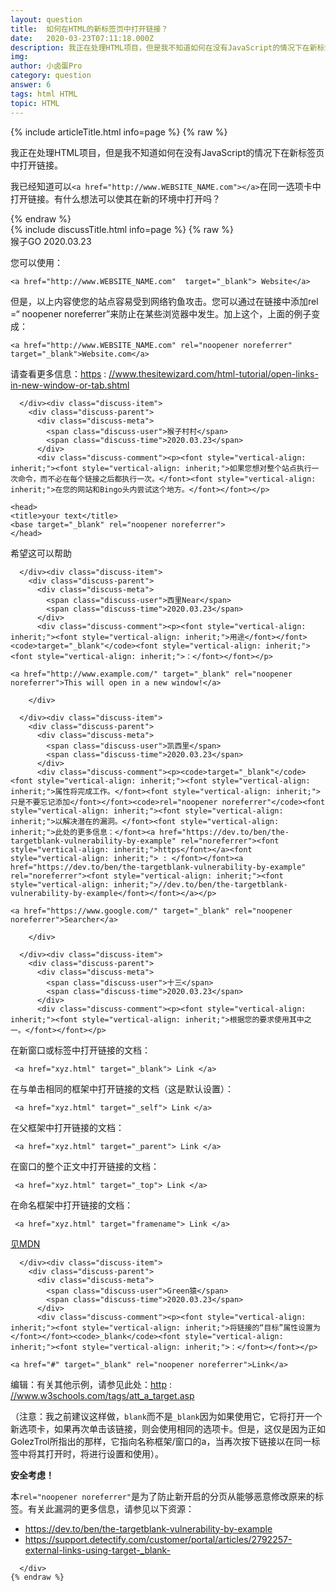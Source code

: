 ```yaml
---
layout: question
title:  如何在HTML的新标签页中打开链接？
date:   2020-03-23T07:11:18.000Z
description: 我正在处理HTML项目，但是我不知道如何在没有JavaScript的情况下在新标签页中打开链接。我已经知道可以<a href="http //www....
img: 
author: 小卤蛋Pro
category: question
answer: 6
tags: html HTML
topic: HTML
---
```

<div class="article-root">
  <div class="article">
    {% include articleTitle.html info=page %}
    {% raw %}
    <div class="article-content"><p><font style="vertical-align: inherit;"><font style="vertical-align: inherit;">我正在处理HTML项目，但是我不知道如何在没有JavaScript的情况下在新标签页中打开链接。</font></font></p>

<p><font style="vertical-align: inherit;"><font style="vertical-align: inherit;">我已经知道可以</font></font><code>&lt;a href="http://www.WEBSITE_NAME.com"&gt;&lt;/a&gt;</code><font style="vertical-align: inherit;"><font style="vertical-align: inherit;">在同一选项卡</font><font style="vertical-align: inherit;">中</font><font style="vertical-align: inherit;">打开链接。</font><font style="vertical-align: inherit;">有什么想法可以使其在新的环境中打开吗？</font></font></p></div>
    {% endraw %}
  </div>

  <div class="discuss-wrapper">
    {% include discussTitle.html info=page %}
    {% raw %}
    <div class="discuss-item">
        <div class="discuss-parent">
          <div class="discuss-meta">
            <span class="discuss-user">猴子GO</span>
            <span class="discuss-time">2020.03.23</span>
          </div>
          <div class="discuss-comment"><p><font style="vertical-align: inherit;"><font style="vertical-align: inherit;">您可以使用：</font></font></p>

<pre><code>&lt;a href="http://www.WEBSITE_NAME.com"  target="_blank"&gt; Website&lt;/a&gt;
</code></pre>

<p><font style="vertical-align: inherit;"><font style="vertical-align: inherit;">但是，以上内容使您的站点容易受到网络钓鱼攻击。</font><font style="vertical-align: inherit;">您可以通过在链接中添加rel =“ noopener noreferrer”来防止在某些浏览器中发生。</font><font style="vertical-align: inherit;">加上这个，上面的例子变成：</font></font></p>

<pre><code>&lt;a href="http://www.WEBSITE_NAME.com" rel="noopener noreferrer" target="_blank"&gt;Website.com&lt;/a&gt; 
</code></pre>

<p><font style="vertical-align: inherit;"><font style="vertical-align: inherit;">请查看更多信息：</font><a href="https://www.thesitewizard.com/html-tutorial/open-links-in-new-window-or-tab.shtml" rel="nofollow noreferrer"><font style="vertical-align: inherit;">https</font></a><font style="vertical-align: inherit;"> :
 </font></font><a href="https://www.thesitewizard.com/html-tutorial/open-links-in-new-window-or-tab.shtml" rel="nofollow noreferrer"><font style="vertical-align: inherit;"><font style="vertical-align: inherit;">//www.thesitewizard.com/html-tutorial/open-links-in-new-window-or-tab.shtml</font></font></a></p></div>
        </div>
        
      </div><div class="discuss-item">
        <div class="discuss-parent">
          <div class="discuss-meta">
            <span class="discuss-user">猴子村村</span>
            <span class="discuss-time">2020.03.23</span>
          </div>
          <div class="discuss-comment"><p><font style="vertical-align: inherit;"><font style="vertical-align: inherit;">如果您想对整个站点执行一次命令，而不必在每个链接之后都执行一次。</font><font style="vertical-align: inherit;">在您的网站和Bingo头内尝试这个地方。</font></font></p>

<pre><code>&lt;head&gt;<font></font>
&lt;title&gt;your text&lt;/title&gt;<font></font>
&lt;base target="_blank" rel="noopener noreferrer"&gt;<font></font>
&lt;/head&gt;<font></font>
</code></pre>

<p><font style="vertical-align: inherit;"><font style="vertical-align: inherit;">希望这可以帮助</font></font></p></div>
        </div>
        
      </div><div class="discuss-item">
        <div class="discuss-parent">
          <div class="discuss-meta">
            <span class="discuss-user">西里Near</span>
            <span class="discuss-time">2020.03.23</span>
          </div>
          <div class="discuss-comment"><p><font style="vertical-align: inherit;"><font style="vertical-align: inherit;">用途</font></font><code>target="_blank"</code><font style="vertical-align: inherit;"><font style="vertical-align: inherit;">：</font></font></p>

<pre><code>&lt;a href="http://www.example.com/" target="_blank" rel="noopener noreferrer"&gt;This will open in a new window!&lt;/a&gt;
</code></pre></div>
        </div>
        
      </div><div class="discuss-item">
        <div class="discuss-parent">
          <div class="discuss-meta">
            <span class="discuss-user">凯西里</span>
            <span class="discuss-time">2020.03.23</span>
          </div>
          <div class="discuss-comment"><p><code>target="_blank"</code><font style="vertical-align: inherit;"><font style="vertical-align: inherit;">属性将完成工作。</font><font style="vertical-align: inherit;">只是不要忘记添加</font></font><code>rel="noopener noreferrer"</code><font style="vertical-align: inherit;"><font style="vertical-align: inherit;">以解决潜在的漏洞。</font><font style="vertical-align: inherit;">此处的更多信息：</font><a href="https://dev.to/ben/the-targetblank-vulnerability-by-example" rel="noreferrer"><font style="vertical-align: inherit;">https</font></a><font style="vertical-align: inherit;"> : </font></font><a href="https://dev.to/ben/the-targetblank-vulnerability-by-example" rel="noreferrer"><font style="vertical-align: inherit;"><font style="vertical-align: inherit;">//dev.to/ben/the-targetblank-vulnerability-by-example</font></font></a></p>

<pre><code>&lt;a href="https://www.google.com/" target="_blank" rel="noopener noreferrer"&gt;Searcher&lt;/a&gt;
</code></pre></div>
        </div>
        
      </div><div class="discuss-item">
        <div class="discuss-parent">
          <div class="discuss-meta">
            <span class="discuss-user">十三</span>
            <span class="discuss-time">2020.03.23</span>
          </div>
          <div class="discuss-comment"><p><font style="vertical-align: inherit;"><font style="vertical-align: inherit;">根据您的要求使用其中之一。</font></font></p>

<p><font style="vertical-align: inherit;"><font style="vertical-align: inherit;">在新窗口或标签中打开链接的文档：</font></font></p>

<pre><code> &lt;a href="xyz.html" target="_blank"&gt; Link &lt;/a&gt;
</code></pre>

<p><font style="vertical-align: inherit;"><font style="vertical-align: inherit;">在与单击相同的框架中打开链接的文档（这是默认设置）：</font></font></p>

<pre><code> &lt;a href="xyz.html" target="_self"&gt; Link &lt;/a&gt;
</code></pre>

<p><font style="vertical-align: inherit;"><font style="vertical-align: inherit;">在父框架中打开链接的文档：</font></font></p>

<pre><code> &lt;a href="xyz.html" target="_parent"&gt; Link &lt;/a&gt;
</code></pre>

<p><font style="vertical-align: inherit;"><font style="vertical-align: inherit;">在窗口的整个正文中打开链接的文档：</font></font></p>

<pre><code> &lt;a href="xyz.html" target="_top"&gt; Link &lt;/a&gt;
</code></pre>

<p><font style="vertical-align: inherit;"><font style="vertical-align: inherit;">在命名框架中打开链接的文档：</font></font></p>

<pre><code> &lt;a href="xyz.html" target="framename"&gt; Link &lt;/a&gt;
</code></pre>

<p><a href="https://developer.mozilla.org/en/docs/Web/HTML/Element/a"><font style="vertical-align: inherit;"><font style="vertical-align: inherit;">见MDN</font></font></a></p></div>
        </div>
        
      </div><div class="discuss-item">
        <div class="discuss-parent">
          <div class="discuss-meta">
            <span class="discuss-user">Green猿</span>
            <span class="discuss-time">2020.03.23</span>
          </div>
          <div class="discuss-comment"><p><font style="vertical-align: inherit;"><font style="vertical-align: inherit;">将链接的“目标”属性设置为</font></font><code>_blank</code><font style="vertical-align: inherit;"><font style="vertical-align: inherit;">：</font></font></p>

<pre><code>&lt;a href="#" target="_blank" rel="noopener noreferrer"&gt;Link&lt;/a&gt;
</code></pre>

<p><font style="vertical-align: inherit;"><font style="vertical-align: inherit;">编辑：有关其他示例，请参见此处：</font><a href="http://www.w3schools.com/tags/att_a_target.asp" rel="noreferrer"><font style="vertical-align: inherit;">http</font></a><font style="vertical-align: inherit;"> : </font></font><a href="http://www.w3schools.com/tags/att_a_target.asp" rel="noreferrer"><font style="vertical-align: inherit;"><font style="vertical-align: inherit;">//www.w3schools.com/tags/att_a_target.asp</font></font></a></p>

<p><font style="vertical-align: inherit;"><font style="vertical-align: inherit;">（注意：我之前建议这样做，</font></font><code>blank</code><font style="vertical-align: inherit;"><font style="vertical-align: inherit;">而不是</font></font><code>_blank</code><font style="vertical-align: inherit;"><font style="vertical-align: inherit;">因为如果使用它，它将打开一个新选项卡，如果再次单击该链接，则会使用相同的选项卡。但是，这仅是因为正如GolezTrol所指出的那样，它指向名称框架/窗口的a，当再次按下链接以在同一标签中将其打开时，将进行设置和使用）。</font></font></p>

<p><strong><font style="vertical-align: inherit;"><font style="vertical-align: inherit;">安全考虑！</font></font></strong></p>

<p><font style="vertical-align: inherit;"><font style="vertical-align: inherit;">本</font></font><code>rel="noopener noreferrer"</code><font style="vertical-align: inherit;"><font style="vertical-align: inherit;">是为了防止新开启的分页从能够恶意修改原来的标签。</font><font style="vertical-align: inherit;">有关此漏洞的更多信息，请参见以下资源：</font></font></p>

<ul>
<li><a href="https://dev.to/ben/the-targetblank-vulnerability-by-example" rel="noreferrer"><font style="vertical-align: inherit;"><font style="vertical-align: inherit;">https://dev.to/ben/the-targetblank-vulnerability-by-example</font></font></a></li>
<li><a href="https://support.detectify.com/customer/portal/articles/2792257-external-links-using-target-_blank-" rel="noreferrer"><font style="vertical-align: inherit;"><font style="vertical-align: inherit;">https://support.detectify.com/customer/portal/articles/2792257-external-links-using-target-_blank-</font></font></a></li>
</ul></div>
        </div>
        
      </div>
    {% endraw %}
  </div>
<div>
